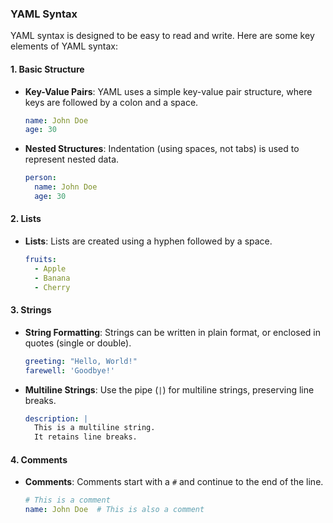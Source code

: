 ### YAML Syntax

YAML syntax is designed to be easy to read and write. Here are some key elements of YAML syntax:

#### 1. Basic Structure

- **Key-Value Pairs**: YAML uses a simple key-value pair structure, where keys are followed by a colon and a space.
  ```yaml
  name: John Doe
  age: 30
  ```

- **Nested Structures**: Indentation (using spaces, not tabs) is used to represent nested data.
  ```yaml
  person:
    name: John Doe
    age: 30
  ```

#### 2. Lists

- **Lists**: Lists are created using a hyphen followed by a space.
  ```yaml
  fruits:
    - Apple
    - Banana
    - Cherry
  ```

#### 3. Strings

- **String Formatting**: Strings can be written in plain format, or enclosed in quotes (single or double).
  ```yaml
  greeting: "Hello, World!"
  farewell: 'Goodbye!'
  ```

- **Multiline Strings**: Use the pipe (`|`) for multiline strings, preserving line breaks.
  ```yaml
  description: |
    This is a multiline string.
    It retains line breaks.
  ```

#### 4. Comments

- **Comments**: Comments start with a `#` and continue to the end of the line.
  ```yaml
  # This is a comment
  name: John Doe  # This is also a comment
  ```

